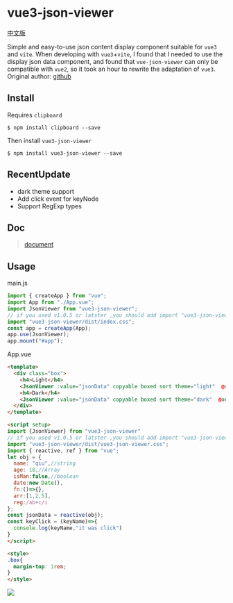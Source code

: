 # vue3-json-viewer

[中文版](readme_cn.md)

Simple and easy-to-use json content display component suitable for `vue3` and `vite`.
When developing with `vue3`+`vite`, I found that I needed to use the display json data component, and found that `vue-json-viewer` can only be compatible with `vue2`, so it took an hour to rewrite the adaptation of `vue3`.
Original author: [github](https://github.com/chenfengjw163/vue-json-viewer)

## Install

Requires `clipboard`

```
$ npm install clipboard --save
```

Then install `vue3-json-viewer`

```
$ npm install vue3-json-viewer --save
```

## RecentUpdate
- dark theme support
- Add click event for keyNode
- Support RegExp types

## Doc
> [document](https://vjv-doc-qiuquanwu.vercel.app/)
## Usage

main.js

```js
import { createApp } from "vue";
import App from "./App.vue";
import JsonViewer from "vue3-json-viewer";
// if you used v1.0.5 or latster ,you should add import "vue3-json-viewer/dist/index.css"
import "vue3-json-viewer/dist/index.css";
const app = createApp(App);
app.use(JsonViewer);
app.mount("#app");
```

App.vue

``` html
<template>
  <div class="box">
    <h4>Light</h4>
    <JsonViewer :value="jsonData" copyable boxed sort theme="light"  @onKeyClick="keyClick"/>
    <h4>Dark</h4>
    <JsonViewer :value="jsonData" copyable boxed sort theme="dark"  @onKeyClick="keyClick"/>
  </div>
</template>

<script setup>
import {JsonViewer} from "vue3-json-viewer"
// if you used v1.0.5 or latster ,you should add import "vue3-json-viewer/dist/index.css"
import "vue3-json-viewer/dist/vue3-json-viewer.css";
import { reactive, ref } from "vue";
let obj = {
  name: "qiu",//string
  age: 18,//Array
  isMan:false,//boolean
  date:new Date(),
  fn:()=>{},
  arr:[1,2,5],
  reg:/ab+c/i
};
const jsonData = reactive(obj);
const keyClick = (keyName)=>{
  console.log(keyName,"it was click")
}
</script>

<style>
.box{
  margin-top: 1rem;
}
</style>


```

![](./img/demo.png)
